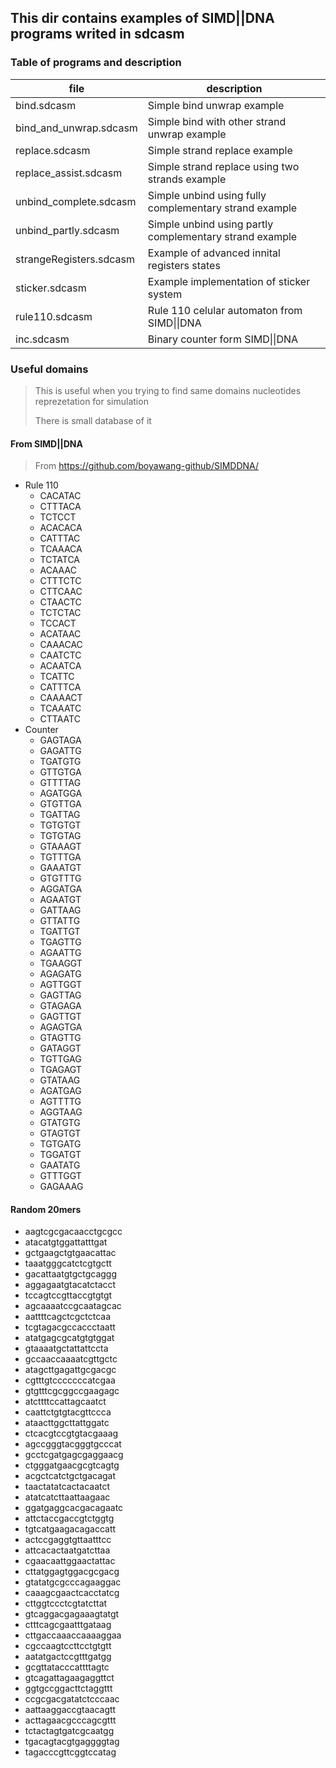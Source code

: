 ## This dir contains examples of SIMD||DNA programs writed in sdcasm

### Table of programs and description

| file                    | description                                             |
|-------------------------|---------------------------------------------------------|
| bind.sdcasm             | Simple bind unwrap example                              |
| bind_and_unwrap.sdcasm  | Simple bind with other strand unwrap example            |
| replace.sdcasm          | Simple strand replace example                           |
| replace_assist.sdcasm   | Simple strand replace using two strands example         |
| unbind_complete.sdcasm  | Simple unbind using fully complementary strand example  |
| unbind_partly.sdcasm    | Simple unbind using partly complementary strand example |
| strangeRegisters.sdcasm | Example of advanced innital registers states            |
| sticker.sdcasm          | Example implementation of sticker system                |
| rule110.sdcasm          | Rule 110 celular automaton from SIMD\|\|DNA               |
| inc.sdcasm              | Binary counter form SIMD\|\|DNA                           |

### Useful domains
> This is useful when you trying to find same domains nucleotides reprezetation for simulation
>
> There is small database of it

#### From SIMD||DNA
> From https://github.com/boyawang-github/SIMDDNA/

* Rule 110
    * CACATAC
    * CTTTACA
    * TCTCCT
    * ACACACA
    * CATTTAC
    * TCAAACA
    * TCTATCA
    * ACAAAC
    * CTTTCTC
    * CTTCAAC
    * CTAACTC
    * TCTCTAC
    * TCCACT
    * ACATAAC
    * CAAACAC
    * CAATCTC
    * ACAATCA
    * TCATTC
    * CATTTCA
    * CAAAACT
    * TCAAATC
    * CTTAATC
* Counter
    * GAGTAGA
    * GAGATTG
    * TGATGTG
    * GTTGTGA
    * GTTTTAG
    * AGATGGA
    * GTGTTGA
    * TGATTAG
    * TGTGTGT
    * TGTGTAG
    * GTAAAGT
    * TGTTTGA
    * GAAATGT
    * GTGTTTG
    * AGGATGA
    * AGAATGT
    * GATTAAG
    * GTTATTG
    * TGATTGT
    * TGAGTTG
    * AGAATTG
    * TGAAGGT
    * AGAGATG
    * AGTTGGT
    * GAGTTAG
    * GTAGAGA
    * GAGTTGT
    * AGAGTGA
    * GTAGTTG
    * GATAGGT
    * TGTTGAG
    * TGAGAGT
    * GTATAAG
    * AGATGAG
    * AGTTTTG
    * AGGTAAG
    * GTATGTG
    * GTAGTGT
    * TGTGATG
    * TGGATGT
    * GAATATG
    * GTTTGGT
    * GAGAAAG

#### Random 20mers

* aagtcgcgacaacctgcgcc
* atacatgtggattatttgat
* gctgaagctgtgaacattac
* taaatgggcatctcgtgctt
* gacattaatgtgctgcaggg
* aggagaatgtacatctacct
* tccagtccgttaccgtgtgt
* agcaaaatccgcaatagcac
* aattttcagctcgctctcaa
* tcgtagacgccaccctaatt
* atatgagcgcatgtgtggat
* gtaaaatgctattattccta
* gccaaccaaaatcgttgctc
* atagcttgagattgcgacgc
* cgtttgtcccccccatcgaa
* gtgtttcgcggccgaagagc
* atcttttccattagcaatct
* caattctgtgtacgttccca
* ataacttggcttattggatc
* ctcacgtccgtgtacgaaag
* agccgggtacgggtgcccat
* gcctcgatgagcgaggaacg
* ctgggatgaacgcgtcagtg
* acgctcatctgctgacagat
* taactatatcactacaatct
* atatcatcttaattaagaac
* ggatgaggcacgacagaatc
* attctaccgaccgtctggtg
* tgtcatgaagacagaccatt
* actccgaggtgttaatttcc
* attcacactaatgatcttaa
* cgaacaattggaactattac
* cttatggagtggacgcgacg
* gtatatgcgcccagaaggac
* caaagcgaactcacctatcg
* cttggtccctcgtatcttat
* gtcaggacgagaaagtatgt
* ctttcagcgaatttgataag
* cttgaccaaaccaaaaggaa
* cgccaagtccttcctgtgtt
* aatatgactccgtttgatgg
* gcgttatacccattttagtc
* gtcagattagaagaggttct
* ggtgccggacttctaggttt
* ccgcgacgatatctcccaac
* aattaaggaccgtaacagtt
* acttagaacgcccagcgttt
* tctactagtgatcgcaatgg
* tgacagtacgtgaggggtag
* tagacccgttcggtccatag
